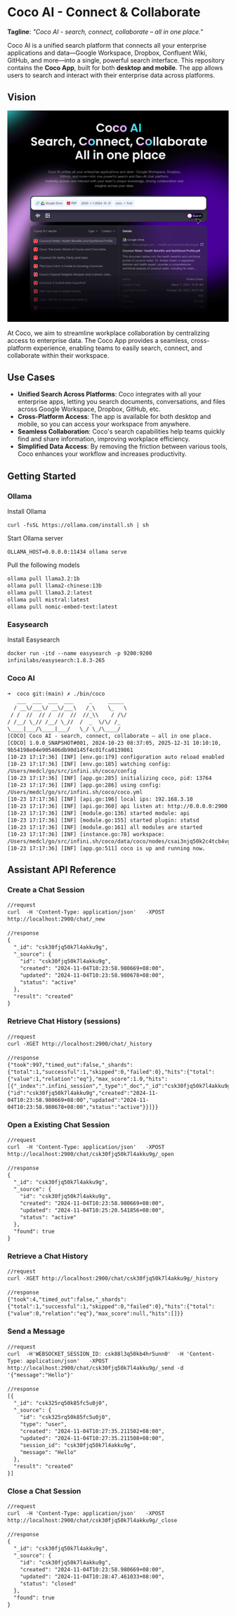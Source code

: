 # Coco AI - Connect & Collaborate

**Tagline**: _"Coco AI - search, connect, collaborate – all in one place."_

Coco AI is a unified search platform that connects all your enterprise applications and data—Google Workspace, Dropbox, Confluent Wiki, GitHub, and more—into a single, powerful search interface. This repository contains the **Coco App**, built for both **desktop and mobile**. The app allows users to search and interact with their enterprise data across platforms.


## Vision

![](https://github.com/infinilabs/coco-website/blob/main/public/github-banner.gif)

At Coco, we aim to streamline workplace collaboration by centralizing access to enterprise data. The Coco App provides a seamless, cross-platform experience, enabling teams to easily search, connect, and collaborate within their workspace.

## Use Cases

- **Unified Search Across Platforms**: Coco integrates with all your enterprise apps, letting you search documents, conversations, and files across Google Workspace, Dropbox, GitHub, etc.
- **Cross-Platform Access**: The app is available for both desktop and mobile, so you can access your workspace from anywhere.
- **Seamless Collaboration**: Coco's search capabilities help teams quickly find and share information, improving workplace efficiency.
- **Simplified Data Access**: By removing the friction between various tools, Coco enhances your workflow and increases productivity.


## Getting Started

### Ollama

Install Ollama
```
curl -fsSL https://ollama.com/install.sh | sh
```

Start Ollama server
```
OLLAMA_HOST=0.0.0.0:11434 ollama serve
```

Pull the following models
```
ollama pull llama3.2:1b
ollama pull llama2-chinese:13b
ollama pull llama3.2:latest
ollama pull mistral:latest
ollama pull nomic-embed-text:latest
```

### Easysearch

Install Easysearch
```
docker run -itd --name easysearch -p 9200:9200 infinilabs/easysearch:1.8.3-265
```

### Coco AI

```
➜  coco git:(main) ✗ ./bin/coco
   ___  ___  ___  ___     _     _____
  / __\/___\/ __\/___\   /_\    \_   \
 / /  //  // /  //  //  //_\\    / /\/
/ /__/ \_// /__/ \_//  /  _  \/\/ /_
\____|___/\____|___/   \_/ \_/\____/
[COCO] Coco AI - search, connect, collaborate – all in one place.
[COCO] 1.0.0_SNAPSHOT#001, 2024-10-23 08:37:05, 2025-12-31 10:10:10, 9b54198e04e905406db90d145f4c01fca0139861
[10-23 17:17:36] [INF] [env.go:179] configuration auto reload enabled
[10-23 17:17:36] [INF] [env.go:185] watching config: /Users/medcl/go/src/infini.sh/coco/config
[10-23 17:17:36] [INF] [app.go:285] initializing coco, pid: 13764
[10-23 17:17:36] [INF] [app.go:286] using config: /Users/medcl/go/src/infini.sh/coco/coco.yml
[10-23 17:17:36] [INF] [api.go:196] local ips: 192.168.3.10
[10-23 17:17:36] [INF] [api.go:360] api listen at: http://0.0.0.0:2900
[10-23 17:17:36] [INF] [module.go:136] started module: api
[10-23 17:17:36] [INF] [module.go:155] started plugin: statsd
[10-23 17:17:36] [INF] [module.go:161] all modules are started
[10-23 17:17:36] [INF] [instance.go:78] workspace: /Users/medcl/go/src/infini.sh/coco/data/coco/nodes/csai3njq50k2c4tcb4vg
[10-23 17:17:36] [INF] [app.go:511] coco is up and running now.
```


## Assistant API Reference

### Create a Chat Session

```shell
//request
curl  -H 'Content-Type: application/json'   -XPOST http://localhost:2900/chat/_new

//response
{
  "_id": "csk30fjq50k7l4akku9g",
  "_source": {
    "id": "csk30fjq50k7l4akku9g",
    "created": "2024-11-04T10:23:58.980669+08:00",
    "updated": "2024-11-04T10:23:58.980678+08:00",
    "status": "active"
  },
  "result": "created"
}
```

### Retrieve Chat History (sessions)

```shell
//request
curl -XGET http://localhost:2900/chat/_history

//response
{"took":997,"timed_out":false,"_shards":{"total":1,"successful":1,"skipped":0,"failed":0},"hits":{"total":{"value":1,"relation":"eq"},"max_score":1.0,"hits":[{"_index":".infini_session","_type":"_doc","_id":"csk30fjq50k7l4akku9g","_score":1.0,"_source":{"id":"csk30fjq50k7l4akku9g","created":"2024-11-04T10:23:58.980669+08:00","updated":"2024-11-04T10:23:58.980678+08:00","status":"active"}}]}}
```

### Open a Existing Chat Session

```shell
//request
curl  -H 'Content-Type: application/json'   -XPOST http://localhost:2900/chat/csk30fjq50k7l4akku9g/_open

//response
{
  "_id": "csk30fjq50k7l4akku9g",
  "_source": {
    "id": "csk30fjq50k7l4akku9g",
    "created": "2024-11-04T10:23:58.980669+08:00",
    "updated": "2024-11-04T10:25:20.541856+08:00",
    "status": "active"
  },
  "found": true
}
```

### Retrieve a Chat History

```shell
//request
curl -XGET http://localhost:2900/chat/csk30fjq50k7l4akku9g/_history

//response
{"took":4,"timed_out":false,"_shards":{"total":1,"successful":1,"skipped":0,"failed":0},"hits":{"total":{"value":0,"relation":"eq"},"max_score":null,"hits":[]}}
```

### Send a Message

```shell
//request
curl  -H'WEBSOCKET_SESSION_ID: csk88l3q50kb4hr5unn0'  -H 'Content-Type: application/json'   -XPOST http://localhost:2900/chat/csk30fjq50k7l4akku9g/_send -d '{"message":"Hello"}'

//response
[{
  "_id": "csk325rq50k85fc5u0j0",
  "_source": {
    "id": "csk325rq50k85fc5u0j0",
    "type": "user",
    "created": "2024-11-04T10:27:35.211502+08:00",
    "updated": "2024-11-04T10:27:35.211508+08:00",
    "session_id": "csk30fjq50k7l4akku9g",
    "message": "Hello"
  },
  "result": "created"
}]
```

### Close a Chat Session

```shell
//request
curl  -H 'Content-Type: application/json'   -XPOST http://localhost:2900/chat/csk30fjq50k7l4akku9g/_close

//response
{
  "_id": "csk30fjq50k7l4akku9g",
  "_source": {
    "id": "csk30fjq50k7l4akku9g",
    "created": "2024-11-04T10:23:58.980669+08:00",
    "updated": "2024-11-04T10:28:47.461033+08:00",
    "status": "closed"
  },
  "found": true
}
```
